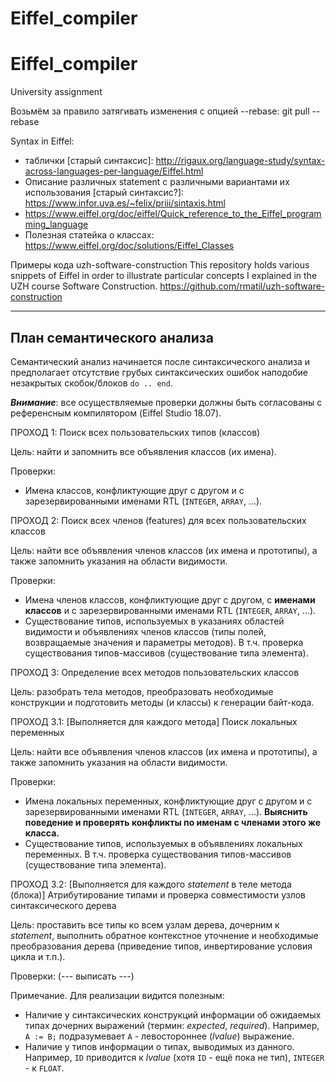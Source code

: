 # Eiffel_compiler
# Eiffel_compiler
University assignment

Возьмём за правило затягивать изменения с опцией --rebase:
git pull --rebase

Syntax in Eiffel:
- таблички [старый синтаксис]: http://rigaux.org/language-study/syntax-across-languages-per-language/Eiffel.html
- Описание различных statement с различными вариантами их использования [старый синтаксис?]: https://www.infor.uva.es/~felix/priii/sintaxis.html
- https://www.eiffel.org/doc/eiffel/Quick_reference_to_the_Eiffel_programming_language
- Полезная статейка о классах: https://www.eiffel.org/doc/solutions/Eiffel_Classes

Примеры кода uzh-software-construction
This repository holds various snippets of Eiffel in order to illustrate particular concepts I explained in the UZH course Software Construction.
https://github.com/rmatil/uzh-software-construction

---

## План семантического анализа ##

Семантический анализ начинается после синтаксического анализа и предполагает отсутствие грубых синтаксических ошибок наподобие незакрытых скобок/блоков `do .. end`.

***Внимание***: все осуществляемые проверки должны быть согласованы с референсным компилятором (Eiffel Studio 18.07).

ПРОХОД 1: Поиск всех пользовательских типов (классов)

Цель: найти и запомнить все объявления классов (их имена).

Проверки: 
 - Имена классов, конфликтующие друг с другом и с зарезервированными именами RTL (`INTEGER`, `ARRAY`, ...).


ПРОХОД 2: Поиск всех членов (features) для всех пользовательских классов

Цель: найти все объявления членов классов (их имена и прототипы), а также запомнить указания на области видимости.

Проверки: 
 - Имена членов классов, конфликтующие друг с другом, с __именами классов__ и с зарезервированными именами RTL (`INTEGER`, `ARRAY`, ...).
 - Существование типов, используемых в указаниях областей видимости и объявлениях членов классов (типы полей, возвращаемые значения и параметры методов). В т.ч. проверка существования типов-массивов (существование типа элемента).


ПРОХОД 3: Определение всех методов пользовательских классов

Цель: разобрать тела методов, преобразовать необходимые конструкции и подготовить методы (и классы) к генерации байт-кода.


ПРОХОД 3.1: [Выполняется для каждого метода] Поиск локальных переменных

Цель: найти все объявления членов классов (их имена и прототипы), а также запомнить указания на области видимости.

Проверки: 
 - Имена локальных переменных, конфликтующие друг с другом и с зарезервированными именами RTL (`INTEGER`, `ARRAY`, ...). **Выяснить поведение и проверять конфликты по именам с членами этого же класса.**
 - Существование типов, используемых в объявлениях локальных переменных. В т.ч. проверка существования типов-массивов (существование типа элемента).

 
ПРОХОД 3.2: [Выполняется для каждого *statement* в теле метода (блока)] Атрибутирование типами и проверка совместимости узлов синтаксического дерева 

Цель: проставить все типы ко всем узлам дерева, дочерним к *statement*, выполнить обратное контекстное уточнение и необходимые преобразования дерева (приведение типов, инвертирование условия цикла и т.п.).

Проверки: 
	(--- выписать ---)

Примечание. Для реализации видится полезным:
 - Наличие у синтаксических конструкций информации об ожидаемых типах дочерних выражений (термин: *expected*, *required*). Например, `A := B;` подразумевает `A` - левостороннее (*lvalue*) выражение.
 - Наличие у типов информации о типах, выводимых из данного. Например, `ID` приводится к *lvalue* (хотя `ID` - ещё пока не тип), `INTEGER` - к `FLOAT`.
